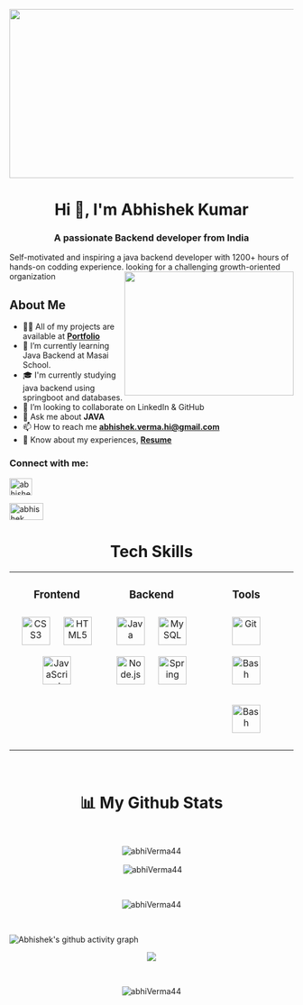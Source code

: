 <p align="center"> <img  src="https://thumbs.dreamstime.com/b/software-development-business-process-automation-internet-technology-concept-virtual-screen-software-development-143587196.jpg" height="300" width="1000"  /> </p>


<h1 align="center">Hi 👋, I'm Abhishek Kumar</h1>
<h3 align="center">A passionate Backend developer from India</h3>
Self-motivated and inspiring a java backend developer with 1200+ hours of hands-on codding experience. looking for a challenging growth-oriented organization

<img align="right" height="220" width="300" src="https://thumbs.gfycat.com/NearAdolescentBlackfly-max-1mb.gif"/>

## About Me


- 👨‍💻 All of my projects are available at
[**Portfolio**](https://abhiVerma44.github.io/Abhishek-kumar.github.io/)
- 🌱 I’m currently learning Java Backend at Masai School.
- 🎓  I'm currently studying java backend using springboot and databases.
- 👯 I’m looking to collaborate on LinkedIn & GitHub
- 💬 Ask me about **JAVA** 
- 📫 How to reach me **abhishek.verma.hi@gmail.com**
- 📄 Know about my experiences,
[**Resume**](https://drive.google.com/file/d/1_fFvk40T5lAm4Hq41SDVVqVRPkQgO1Hu/view?usp=sharing)


<h3 align="left">Connect with me:</h3>
<p align="left">
  <a href="https://www.linkedin.com/in/abhishek-kumar-771b9622b/?midToken=AQGGPq-5LKrLLQ&midSig=067Gg5pinO4Gs1&trk=eml-email_network_conversations_01-header-33-profile&trkEmail=eml-email_network_conversations_01-header-33-profile-null-fzywud%7El88tbumi%7Er0-null-neptune%2Fprofile%7Evanity%2Eview" 
    ><img
      align="center"
      src="https://raw.githubusercontent.com/rahuldkjain/github-profile-readme-generator/master/src/images/icons/Social/linked-in-alt.svg"
      alt="abhishek kumar"
      height="30"
      width="40"
  /></a>
</p>
<p align="left">
  <a href="https://leetcode.com/abhi_Verma-725606/" 
    ><img
      align="center"
      src="https://user-images.githubusercontent.com/103949784/226130323-e28e31d0-9d78-4648-bf8b-a43a31baaa3f.png"
      alt="abhishek kumar"
      height="30"
      width="60"
  /></a>
</p>
<h1 align="center">Tech Skills</h1>
<div align="center"><table><tr><td valign="top" width="33%">



### <div align="center">Frontend  </div>
<div align="center">  
<a href="https://www.w3schools.com/css/" target="_blank"><img style="margin: 10px" src="https://profilinator.rishav.dev/skills-assets/css3-original-wordmark.svg" alt="CSS3" height="50" /></a>  
<a href="https://en.wikipedia.org/wiki/HTML5" target="_blank"><img style="margin: 10px" src="https://profilinator.rishav.dev/skills-assets/html5-original-wordmark.svg" alt="HTML5" height="50" /></a>  
<a href="https://www.javascript.com/" target="_blank"><img style="margin: 10px" src="https://profilinator.rishav.dev/skills-assets/javascript-original.svg" alt="JavaScript" height="50" /></a>  
</div>

</td><td valign="top" width="33%">




### <div align="center">Backend  </div>
<div align="center">  
<a href="https://www.java.com/" target="_blank"><img style="margin: 10px" src="https://profilinator.rishav.dev/skills-assets/java-original-wordmark.svg" alt="Java" height="50" /></a>  
<a href="https://www.mysql.com/" target="_blank"><img style="margin: 10px" src="https://profilinator.rishav.dev/skills-assets/mysql-original-wordmark.svg" alt="MySQL" height="50" /></a>  
<a href="https://nodejs.org/" target="_blank"><img style="margin: 10px" src="https://user-images.githubusercontent.com/103949784/226129757-262c692c-f94b-4fa9-ad02-da4911448b24.png" alt="Node.js" height="50" /></a>  
<a href="https://docs.spring.io/spring-framework/docs/3.0.x/reference/expressions.html#:~:text=The%20Spring%20Expression%20Language%20(SpEL,and%20basic%20string%20templating%20functionality." target="_blank"><img style="margin: 10px" src="https://profilinator.rishav.dev/skills-assets/springio-icon.svg" alt="Spring" height="50" /></a>  
</div>

</td><td valign="top" width="33%">



### <div align="center">Tools  </div>
<div align="center">  

<a href="https://github.com/" target="_blank"><img style="margin: 10px" src="https://profilinator.rishav.dev/skills-assets/git-scm-icon.svg" alt="Git" height="50" /></a>  
<a href="https://www.gnu.org/software/bash/" target="_blank"><img style="margin: 10px" src="https://user-images.githubusercontent.com/103949784/226129754-dfead283-2c6d-4021-bd13-ec5ada8533a7.png" alt="Bash" height="50" /></a>  
  
  <a href="https://www.gnu.org/software/bash/" target="_blank"><img style="margin: 10px" src="https://user-images.githubusercontent.com/103949784/226129776-65e8f610-6842-42b2-9719-b3585fba9ba7.png" alt="Bash" height="50" /></a>  
</div>
  
   

</td></tr></table>  </div>

<br/> 



<h1 align="center">📊 My Github Stats</h1>
<br/>
<!-- ![Abhishek's github activity graph](https://github-readme-stats.vercel.app/api/top-langs?username=abhi-shek-bhandari&show_icons=true&theme=dark&locale=en&layout=compact) -->
<!-- [![Top Langs](https://github-readme-stats.vercel.app/api/top-langs/?username=anuraghazra)](https://github.com/anuraghazra/github-readme-stats) -->



<p align="center"><img align="center" src="https://github-readme-stats.vercel.app/api/top-langs?username=abhiVerma44&theme=dark&locale=en&layout=compact" alt="abhiVerma44" /></p>

<p align="center">&nbsp;<img align="center" src="https://github-readme-stats.vercel.app/api?username=abhiVerma44&theme=dark" alt="abhiVerma44" /></p>
<br/>

<p align="center"><img align="center" src="https://github-readme-streak-stats.herokuapp.com/?user=abhiVerma44&show_icons=true&theme=dark" alt="abhiVerma44" /></p>
<br/>



![Abhishek's github activity graph](https://github-readme-activity-graph.vercel.app/graph?username=abhiVerma44&theme=dracula)
<p align="center">
  <a  href="https://github.com/ryo-ma/github-profile-trophy">
    <img src="https://github-profile-trophy.vercel.app/?username=abhiVerma44&column=7&theme=onedark" />
  </a>
</p>

<br/>

<p align="center"> <img src="https://komarev.com/ghpvc/?username=abhiVerma44&label=Profile%20views&color=0e75b6&style=flat" alt="abhiVerma44" /> </p>
